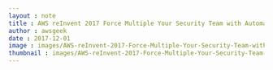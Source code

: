 ```yaml
---
layout : note
title : AWS reInvent 2017 Force Multiple Your Security Team with Automation and Alexa SID302
author : awsgeek
date : 2017-12-01
image : images/AWS-reInvent-2017-Force-Multiple-Your-Security-Team-with-Automation-and-Alexa-SID302_en.jpg
thumbnail : images/AWS-reInvent-2017-Force-Multiple-Your-Security-Team-with-Automation-and-Alexa-SID302-thumbnail_en.jpg
---
```

